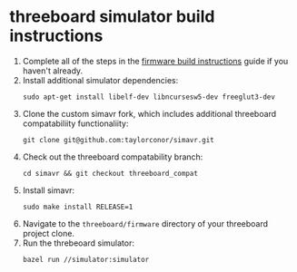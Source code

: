 # threeboard simulator build instructions

1. Complete all of the steps in the [firmware build instructions](firmware_build_instructions.md) guide if you haven't already.
2. Install additional simulator dependencies:
   ```
   sudo apt-get install libelf-dev libncursesw5-dev freeglut3-dev
   ```
3. Clone the custom simavr fork, which includes additional threeboard compatabiliity functionaliity:
   ```
   git clone git@github.com:taylorconor/simavr.git
   ```
4. Check out the threeboard compatability branch:
   ```
   cd simavr && git checkout threeboard_compat
   ```
5. Install simavr:
   ``` 
   sudo make install RELEASE=1
   ```
6. Navigate to the `threeboard/firmware` directory of your threeboard project clone.
7. Run the threbeoard simulator:
   ```
   bazel run //simulator:simulator
   ```